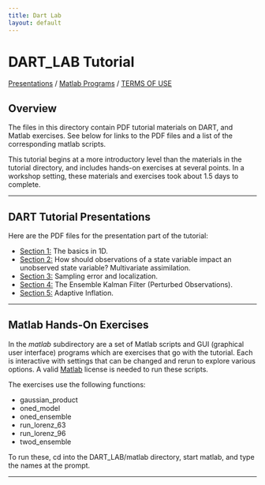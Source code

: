 ```yaml
---
title: Dart Lab
layout: default
---
```


# DART_LAB Tutorial

[Presentations](#Presentations) / [Matlab Programs](#Matlab) / [TERMS OF
USE](#Legalese)

## Overview

The files in this directory contain PDF tutorial materials on DART, and
Matlab exercises. See below for links to the PDF files and a list of the
corresponding matlab scripts.

This tutorial begins at a more introductory level than the materials in
the tutorial directory, and includes hands-on exercises at several
points. In a workshop setting, these materials and exercises took about
1.5 days to complete.

<span id="Presentations"></span>

-----

## DART Tutorial Presentations

Here are the PDF files for the presentation part of the tutorial:

  - [Section 1:](../DART_LAB/DART_LAB_Section01.pdf) The basics in 1D.
  - [Section 2:](../DART_LAB/DART_LAB_Section02.pdf) How should
    observations of a state variable impact an unobserved state
    variable? Multivariate assimilation.
  - [Section 3:](../DART_LAB/DART_LAB_Section03.pdf) Sampling error and
    localization.
  - [Section 4:](../DART_LAB/DART_LAB_Section04.pdf) The Ensemble
    Kalman Filter (Perturbed Observations).
  - [Section 5:](../DART_LAB/DART_LAB_Section05.pdf) Adaptive
    Inflation.

<span id="Matlab"></span>

-----

## Matlab Hands-On Exercises

In the *matlab* subdirectory are a set of Matlab scripts and GUI
(graphical user interface) programs which are exercises that go with the
tutorial. Each is interactive with settings that can be changed and
rerun to explore various options. A valid
[Matlab](http://www.mathworks.com/products/matlab/) license is needed to
run these scripts.

The exercises use the following functions:

  - gaussian_product
  - oned_model
  - oned_ensemble
  - run_lorenz_63
  - run_lorenz_96
  - twod_ensemble

To run these, cd into the DART_LAB/matlab directory, start matlab, and
type the names at the prompt.

<span id="Legalese"></span>

-----
